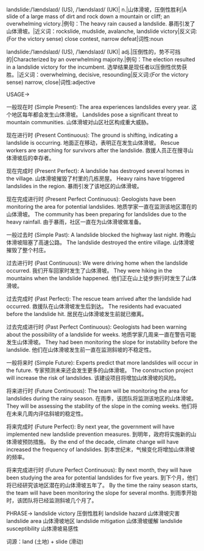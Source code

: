 landslide:/ˈlændslaɪd/ (US), /ˈlændslaɪd/ (UK)| n.|山体滑坡，压倒性胜利|A slide of a large mass of dirt and rock down a mountain or cliff; an overwhelming victory.|例句：The heavy rain caused a landslide.  暴雨引发了山体滑坡。|近义词：rockslide, mudslide, avalanche, landslide victory|反义词: (For the victory sense) close contest, narrow defeat|词性:noun


landslide:/ˈlændslaɪd/ (US), /ˈlændslaɪd/ (UK)| adj.|压倒性的，势不可挡的|Characterized by an overwhelming majority.|例句：The election resulted in a landslide victory for the incumbent.  选举结果是现任者以压倒性优势获胜。|近义词：overwhelming, decisive, resounding|反义词:(For the victory sense) narrow, close|词性:adjective


USAGE->

一般现在时 (Simple Present):
The area experiences landslides every year.  这个地区每年都会发生山体滑坡。
Landslides pose a significant threat to mountain communities.  山体滑坡对山区社区构成重大威胁。

现在进行时 (Present Continuous):
The ground is shifting, indicating a landslide is occurring. 地面正在移动，表明正在发生山体滑坡。
Rescue workers are searching for survivors after the landslide.  救援人员正在搜寻山体滑坡后的幸存者。

现在完成时 (Present Perfect):
A landslide has destroyed several homes in the village.  山体滑坡摧毁了村里的几栋房屋。
Heavy rains have triggered landslides in the region.  暴雨引发了该地区的山体滑坡。

现在完成进行时 (Present Perfect Continuous):
Geologists have been monitoring the area for potential landslides. 地质学家一直在监测该地区潜在的山体滑坡。
The community has been preparing for landslides due to the heavy rainfall. 由于暴雨，社区一直在为山体滑坡做准备。

一般过去时 (Simple Past):
A landslide blocked the highway last night.  昨晚山体滑坡阻塞了高速公路。
The landslide destroyed the entire village. 山体滑坡摧毁了整个村庄。

过去进行时 (Past Continuous):
We were driving home when the landslide occurred.  我们开车回家时发生了山体滑坡。
They were hiking in the mountains when the landslide happened. 他们正在山上徒步旅行时发生了山体滑坡。

过去完成时 (Past Perfect):
The rescue team arrived after the landslide had occurred.  救援队在山体滑坡发生后到达。
The residents had evacuated before the landslide hit.  居民在山体滑坡发生前就已撤离。

过去完成进行时 (Past Perfect Continuous):
Geologists had been warning about the possibility of a landslide for weeks.  地质学家几周来一直在警告可能发生山体滑坡。
They had been monitoring the slope for instability before the landslide. 他们在山体滑坡发生前一直在监测斜坡的不稳定性。

一般将来时 (Simple Future):
Experts predict that more landslides will occur in the future.  专家预测未来还会发生更多的山体滑坡。
The construction project will increase the risk of landslides.  该建设项目将增加山体滑坡的风险。

将来进行时 (Future Continuous):
The team will be monitoring the area for landslides during the rainy season.  在雨季，该团队将监测该地区的山体滑坡。
They will be assessing the stability of the slope in the coming weeks.  他们将在未来几周内评估斜坡的稳定性。

将来完成时 (Future Perfect):
By next year, the government will have implemented new landslide prevention measures.  到明年，政府将实施新的山体滑坡预防措施。
By the end of the decade, climate change will have increased the frequency of landslides.  到本世纪末，气候变化将增加山体滑坡的频率。

将来完成进行时 (Future Perfect Continuous):
By next month, they will have been studying the area for potential landslides for five years. 到下个月，他们将已经研究该地区潜在的山体滑坡五年了。
By the time the rainy season starts, the team will have been monitoring the slope for several months. 到雨季开始时，该团队将已经监测斜坡几个月了。



PHRASE->
landslide victory  压倒性胜利
landslide hazard  山体滑坡灾害
landslide area 山体滑坡地区
landslide mitigation  山体滑坡缓解
landslide susceptibility  山体滑坡易感性


词源：land (土地) + slide (滑动)
